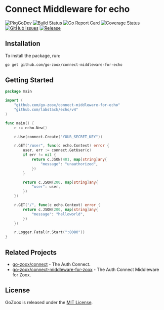 # Connect Middleware for echo

[![PkgGoDev](https://pkg.go.dev/badge/github.com/go-zoox/connect-middleware-for-echo)](https://pkg.go.dev/github.com/go-zoox/connect-middleware-for-echo)
[![Build Status](https://github.com/go-zoox/connect-middleware-for-echo/actions/workflows/ci.yml/badge.svg?branch=master)](https://github.com/go-zoox/connect-middleware-for-echo/actions/workflows/ci.yml)
[![Go Report Card](https://goreportcard.com/badge/github.com/go-zoox/connect-middleware-for-echo)](https://goreportcard.com/report/github.com/go-zoox/connect-middleware-for-echo)
[![Coverage Status](https://coveralls.io/repos/github/go-zoox/connect-middleware-for-echo/badge.svg?branch=master)](https://coveralls.io/github/go-zoox/connect-middleware-for-echo?branch=master)
[![GitHub issues](https://img.shields.io/github/issues/go-zoox/connect-middleware-for-echo.svg)](https://github.com/go-zoox/connect-middleware-for-echo/issues)
[![Release](https://img.shields.io/github/tag/go-zoox/connect-middleware-for-echo.svg?label=Release)](https://github.com/go-zoox/connect-middleware-for-echo/tags)

## Installation
To install the package, run:
```bash
go get github.com/go-zoox/connect-middleware-for-echo
```

## Getting Started

```go
package main

import (
	"github.com/go-zoox/connect-middleware-for-echo"
	"github.com/labstack/echo/v4"
)

func main() {
	r := echo.New()

	r.Use(connect.Create("YOUR_SECRET_KEY"))

	r.GET("/user", func(c echo.Context) error {
		user, err := connect.GetUser(c)
		if err != nil {
			return c.JSON(401, map[string]any{
				"message": "unauthorized",
			})
		}

		return c.JSON(200, map[string]any{
			"user": user,
		})
	})

	r.GET("/", func(c echo.Context) error {
		return c.JSON(200, map[string]any{
			"message": "helloworld",
		})
	})

	r.Logger.Fatal(r.Start(":8080"))
}
```

## Related Projects
* [go-zoox/connect](https://github.com/go-zoox/connect) - The Auth Connect.
* [go-zoox/connect-middleware-for-zoox](https://github.com/go-zoox/connect-middleware-for-zoox) - The Auth Connect Middleware for Zoox.

## License
GoZoox is released under the [MIT License](./LICENSE).
